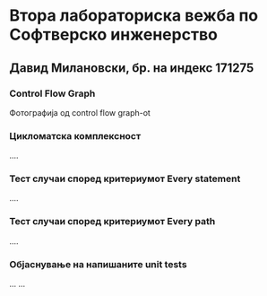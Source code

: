 # Втора лабораториска вежба по Софтверско инженерство

## Давид Милановски, бр. на индекс 171275


###  Control Flow Graph

Фотографија од control flow graph-ot 

### Цикломатска комплексност

....

### Тест случаи според критериумот  Every statement 

....

### Тест случаи според критериумот Every path

.... 

### Објаснување на напишаните unit tests

...
...
